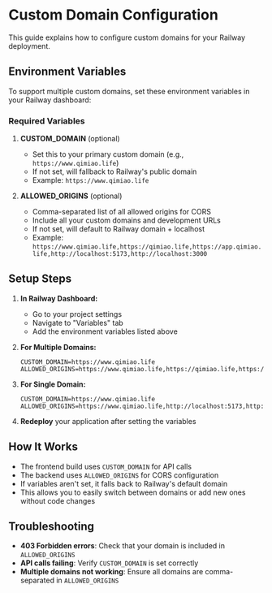 # Custom Domain Configuration

This guide explains how to configure custom domains for your Railway deployment.

## Environment Variables

To support multiple custom domains, set these environment variables in your Railway dashboard:

### Required Variables

1. **CUSTOM_DOMAIN** (optional)
   - Set this to your primary custom domain (e.g., `https://www.qimiao.life`)
   - If not set, will fallback to Railway's public domain
   - Example: `https://www.qimiao.life`

2. **ALLOWED_ORIGINS** (optional)
   - Comma-separated list of all allowed origins for CORS
   - Include all your custom domains and development URLs
   - If not set, will default to Railway domain + localhost
   - Example: `https://www.qimiao.life,https://qimiao.life,https://app.qimiao.life,http://localhost:5173,http://localhost:3000`

## Setup Steps

1. **In Railway Dashboard:**
   - Go to your project settings
   - Navigate to "Variables" tab
   - Add the environment variables listed above

2. **For Multiple Domains:**
   ```
   CUSTOM_DOMAIN=https://www.qimiao.life
   ALLOWED_ORIGINS=https://www.qimiao.life,https://qimiao.life,https://app.qimiao.life,http://localhost:5173,http://localhost:3000
   ```

3. **For Single Domain:**
   ```
   CUSTOM_DOMAIN=https://www.qimiao.life
   ALLOWED_ORIGINS=https://www.qimiao.life,http://localhost:5173,http://localhost:3000
   ```

4. **Redeploy** your application after setting the variables

## How It Works

- The frontend build uses `CUSTOM_DOMAIN` for API calls
- The backend uses `ALLOWED_ORIGINS` for CORS configuration
- If variables aren't set, it falls back to Railway's default domain
- This allows you to easily switch between domains or add new ones without code changes

## Troubleshooting

- **403 Forbidden errors**: Check that your domain is included in `ALLOWED_ORIGINS`
- **API calls failing**: Verify `CUSTOM_DOMAIN` is set correctly
- **Multiple domains not working**: Ensure all domains are comma-separated in `ALLOWED_ORIGINS`